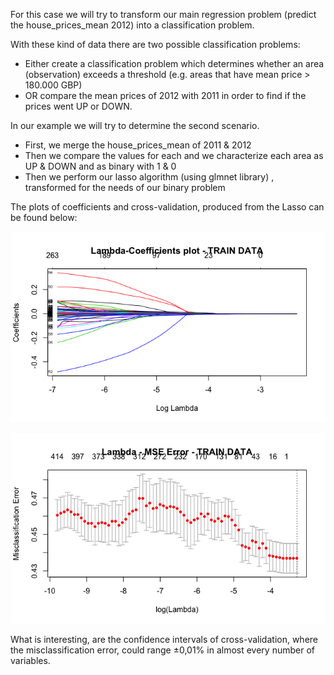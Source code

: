 For this case we will try to transform our main regression problem (predict the house\_prices\_mean 2012) into a classification problem.

With these kind of data there are two possible classification problems:

* Either create a classification problem which determines whether an area (observation) exceeds a threshold (e.g. areas that have mean price > 180.000 GBP)
* OR compare the mean prices of 2012 with 2011 in order to find if the prices went UP or DOWN.

In our example we will try to determine the second scenario.    

* First, we merge the house\_prices\_mean of 2011 & 2012
* Then we compare the values for each and we characterize each area as UP & DOWN and as binary with 1 & 0
* Then we perform our lasso algorithm (using glmnet library) , transformed for the needs of our binary problem


The plots of coefficients and cross-validation, produced from the Lasso can be found below:

![](class-lasso-coeff.png)

![](class-lasso.png)

What is interesting, are the confidence intervals of cross-validation, where the misclassification error, could range ±0,01% in almost every number of variables.



